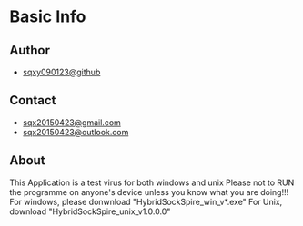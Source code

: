 # Basic Info
## Author
 - [sqxy090123@github](https://github.com/sqxy090123)
## Contact
 - [sqx20150423@gmail.com](mailto:sqxy090123@gmail.com)
 - [sqx20150423@outlook.com](mailto:sqx20150423@outlook.com)

## About
This Application is a test virus for both windows and unix
Please not to RUN the programme on anyone's device unless you know what you are doing!!!
For windows, please donwnload "HybridSockSpire_win_v*.exe"
For Unix, download "HybridSockSpire_unix_v1.0.0.0"